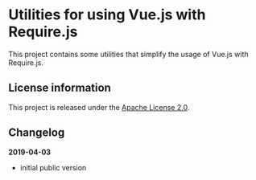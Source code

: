 Utilities for using Vue.js with Require.js
==========================================

This project contains some utilities that simplify the usage of Vue.js with Require.js.

License information
-------------------

This project is released under the [Apache License 2.0](http://www.apache.org/licenses/LICENSE-2.0).

Changelog
---------

**2019-04-03**

 * initial public version
